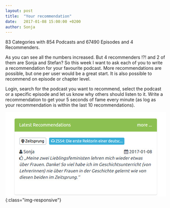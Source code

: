 ```yaml
---
layout: post
title:  "Your recommendation"
date:   2017-01-08 15:00:00 +0200
author: Sonja
---
```


83 Categories with 854 Podcasts and 67490 Episodes and 4 Recommenders.

As you can see all the numbers increased. But 4 recommenders !?! and 2 of them are Sonja and Stefan? So this week I want to ask each of you to write a recommendation for your favourite podcast. More recommendations are possible, but one per user would be a great start. It is also possible to recommend on episode or chapter level.

Login, search for the podcast you want to recommend, select the podcast or a specific episode and let us know why others should listen to it. Write a recommendation to get your 5 seconds of fame every minute (as log as your recommendation is within the last 10 recommendations).

![Latest Recommendation](/img/latest_rec.jpg){:class="img-responsive"}
